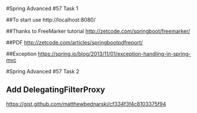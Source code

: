 #Spring Advanced #57 Task 1

##To start use
http://localhost:8080/


##Thanks to FreeMarker tutorial
http://zetcode.com/springboot/freemarker/

##PDF
http://zetcode.com/articles/springbootpdfreport/

##Exception
https://spring.io/blog/2013/11/01/exception-handling-in-spring-mvc


#Spring Advanced #57 Task 2

## Add DelegatingFilterProxy
https://gist.github.com/matthewbednarski/cf334f3f4c8103375f94
